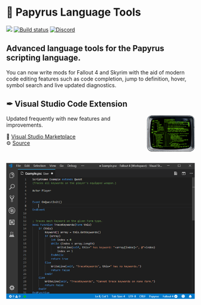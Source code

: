 # 📜 Papyrus Language Tools

[![](https://vsmarketplacebadge.apphb.com/version-short/joelday.papyrus-lang-vscode.svg)](https://marketplace.visualstudio.com/items?itemName=joelday.papyrus-lang-vscode)
[![Build status](https://ci.appveyor.com/api/projects/status/ear84ovxacid2o1v?svg=true)](https://ci.appveyor.com/project/joelday/papyrus-lang)
[![Discord](https://img.shields.io/discord/558746231665328139.svg?color=%23738ADB)](https://discord.gg/E4dWujQ)

## Advanced language tools for the Papyrus scripting language.

You can now write mods for Fallout 4 and Skyrim with the aid of modern code editing features such as code completion, jump to definition, hover, symbol search and live updated diagnostics.

## ✒ Visual Studio Code Extension

<img align="right" src="src/papyrus-lang-vscode/images/icon-small-trimmed.png" width="128" />

Updated frequently with new features and improvements.

🔗 [Visual Studio Marketplace](https://marketplace.visualstudio.com/items?itemName=joelday.papyrus-lang-vscode)\
⚙️ [Source](src/papyrus-lang-vscode)

<br>

![](src/papyrus-lang-vscode/images/demo-autocomplete.gif)